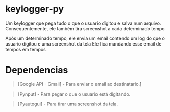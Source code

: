 # keylogger-py
Um keylogger que pega tudo o que o usuario digitou e salva num arquivo.
Consequentemente, ele também tira screenshot a cada determinado tempo

Após um determinado tempo, ele envia um email contendo um log do que o usuario digitou e uma screenshot da tela
Ele fica mandando esse email de tempos em tempos

# Dependencias
> [Google API - Gmail] - Para enviar o email ao destinatario.]
 
> [Pynput] - Para pegar o que o usuario está digitando.
 
> [Pyautogui] - Para tirar uma screenshot da tela.

